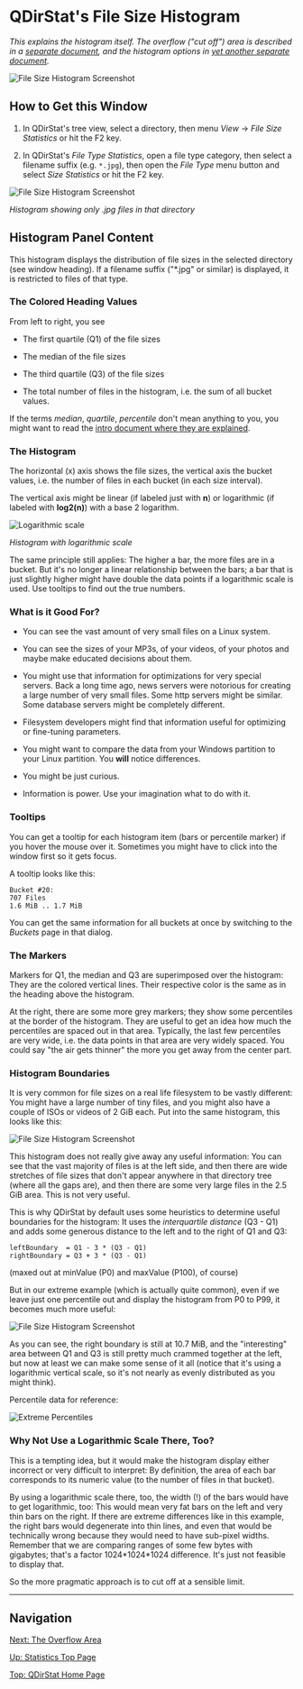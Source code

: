 # QDirStat's File Size Histogram

_This explains the histogram itself. The overflow ("cut off") area is described in a
[separate document](https://github.com/shundhammer/qdirstat/blob/master/doc/stats/Overflow-Area.md),
and the histogram options in
[yet another separate document](https://github.com/shundhammer/qdirstat/blob/master/doc/stats/Histogram-Options.md)._

![File Size Histogram Screenshot](https://github.com/shundhammer/qdirstat/blob/master/screenshots/QDirStat-histogram.png)

## How to Get this Window

1. In QDirStat's tree view, select a directory, then menu _View_ ->
   _File Size Statistics_ or hit the F2 key.

2. In QDirStat's _File Type Statistics_, open a file type category, then select
   a filename suffix (e.g. `*.jpg`), then open the _File Type_ menu button and
   select _Size Statistics_ or hit the F2 key.

![File Size Histogram Screenshot](https://github.com/shundhammer/qdirstat/blob/master/screenshots/QDirStat-histogram-jpg-work.png)

_Histogram showing only .jpg files in that directory_

## Histogram Panel Content

This histogram displays the distribution of file sizes in the selected
directory (see window heading). If a filename suffix ("*.jpg" or similar) is
displayed, it is restricted to files of that type.

### The Colored Heading Values

From left to right, you see

- The first quartile (Q1) of the file sizes

- The median of the file sizes

- The third quartile (Q3) of the file sizes

- The total number of files in the histogram, i.e. the sum of all bucket
  values.

If the terms _median_, _quartile_, _percentile_ don't mean anything to you, you
might want to read the
[intro document where they are explained](https://github.com/shundhammer/qdirstat/blob/master/doc/stats/Median-Percentiles.md).

### The Histogram

The horizontal (x) axis shows the file sizes, the vertical axis the bucket
values, i.e. the number of files in each bucket (in each size interval).

The vertical axis might be linear (if labeled just with **n**) or logarithmic
(if labeled with **log2(n)**) with a base 2 logarithm.

![Logarithmic scale](https://github.com/shundhammer/qdirstat/blob/master/screenshots/QDirStat-histogram-log-scale.png)

_Histogram with logarithmic scale_

The same principle still applies: The higher a bar, the more files are in a
bucket. But it's no longer a linear relationship between the bars; a bar that
is just slightly higher might have double the data points if a logarithmic
scale is used. Use tooltips to find out the true numbers.

### What is it Good For?

- You can see the vast amount of very small files on a Linux system.

- You can see the sizes of your MP3s, of your videos, of your photos and maybe
  make educated decisions about them.

- You might use that information for optimizations for very special servers.
  Back a long time ago, news servers were notorious for creating a large number
  of very small files. Some http servers might be similar. Some database
  servers might be completely different.

- Filesystem developers might find that information useful for optimizing or
  fine-tuning parameters.

- You might want to compare the data from your Windows partition to your Linux
  partition. You **will** notice differences.

- You might be just curious.

- Information is power. Use your imagination what to do with it.

### Tooltips

You can get a tooltip for each histogram item (bars or percentile marker) if
you hover the mouse over it. Sometimes you might have to click into the window
first so it gets focus.

A tooltip looks like this:

    Bucket #20:
    707 Files
    1.6 MiB .. 1.7 MiB

You can get the same information for all buckets at once by switching to the
_Buckets_ page in that dialog.

### The Markers

Markers for Q1, the median and Q3 are superimposed over the histogram: They are
the colored vertical lines. Their respective color is the same as in the
heading above the histogram.

At the right, there are some more grey markers; they show some percentiles at
the border of the histogram. They are useful to get an idea how much the
percentiles are spaced out in that area. Typically, the last few percentiles
are very wide, i.e. the data points in that area are very widely spaced. You
could say "the air gets thinner" the more you get away from the center part.

### Histogram Boundaries

It is very common for file sizes on a real life filesystem to be vastly
different: You might have a large number of tiny files, and you might also have
a couple of ISOs or videos of 2 GiB each. Put into the same histogram, this
looks like this:

![File Size Histogram Screenshot](https://github.com/shundhammer/qdirstat/blob/master/screenshots/QDirStat-histogram-P100.png)

This histogram does not really give away any useful information: You can see
that the vast majority of files is at the left side, and then there are wide
stretches of file sizes that don't appear anywhere in that directory tree
(where all the gaps are), and then there are some very large files in the 2.5
GiB area. This is not very useful.

This is why QDirStat by default uses some heuristics to determine useful
boundaries for the histogram: It uses the _interquartile distance_ (Q3 - Q1)
and adds some generous distance to the left and to the right of Q1 and Q3:

    leftBoundary  = Q1 - 3 * (Q3 - Q1)
    rightBoundary = Q3 + 3 * (Q3 - Q1)

(maxed out at minValue (P0) and maxValue (P100), of course)

But in our extreme example (which is actually quite common), even if we leave
just one percentile out and display the histogram from P0 to P99, it becomes
much more useful:

![File Size Histogram Screenshot](https://github.com/shundhammer/qdirstat/blob/master/screenshots/QDirStat-histogram-P99.png)

As you can see, the right boundary is still at 10.7 MiB, and the "interesting"
area between Q1 and Q3 is still pretty much crammed together at the left, but
now at least we can make some sense of it all (notice that it's using a
logarithmic vertical scale, so it's not nearly as evenly distributed as you
might think).

Percentile data for reference:

![Extreme Percentiles](https://github.com/shundhammer/qdirstat/blob/master/screenshots/QDirStat-percentiles-extreme.png)

### Why Not Use a Logarithmic Scale There, Too?

This is a tempting idea, but it would make the histogram display either
incorrect or very difficult to interpret: By definition, the area of each bar
corresponds to its numeric value (to the number of files in that bucket).

By using a logarithmic scale there, too, the width (!) of the bars would have
to get logarithmic, too: This would mean very fat bars on the left and very
thin bars on the right. If there are extreme differences like in this example,
the right bars would degenerate into thin lines, and even that would be
technically wrong because they would need to have sub-pixel widths. Remember
that we are comparing ranges of some few bytes with gigabytes; that's a factor
1024\*1024\*1024 difference. It's just not feasible to display that.

So the more pragmatic approach is to cut off at a sensible limit.

----------------------------------

## Navigation

[Next: The Overflow Area](https://github.com/shundhammer/qdirstat/blob/master/doc/stats/Overflow-Area.md)

[Up: Statistics Top Page](https://github.com/shundhammer/qdirstat/blob/master/doc/stats/Statistics.md)

[Top: QDirStat Home Page](https://github.com/shundhammer/qdirstat/blob/master/README.md)
